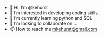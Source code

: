 - 👋 Hi, I’m @kehurst
- 👀 I’m interested in developing coding skills. 
- 🌱 I’m currently learning python and SQL
- 💞️ I’m looking to collaborate on ...
- 📫 How to reach me mkehurst@gmail.com

<!---
kehurst/kehurst is a ✨ special ✨ repository because its `README.md` (this file) appears on your GitHub profile.
You can click the Preview link to take a look at your changes.
--->
